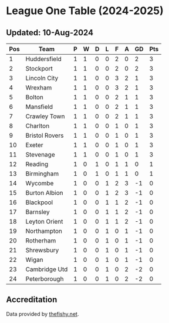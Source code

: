 # League One Table (2024-2025)
## Updated: 10-Aug-2024

| Pos | Team | P | W | D | L | F | A | GD | Pts |
| --- | --- | --- | --- | --- | --- | --- | --- | --- | --- |
| 1 | Huddersfield | 1 | 1 | 0 | 0 | 2 | 0 | 2 | 3 |
| 2 | Stockport | 1 | 1 | 0 | 0 | 2 | 0 | 2 | 3 |
| 3 | Lincoln City | 1 | 1 | 0 | 0 | 3 | 2 | 1 | 3 |
| 4 | Wrexham | 1 | 1 | 0 | 0 | 3 | 2 | 1 | 3 |
| 5 | Bolton | 1 | 1 | 0 | 0 | 2 | 1 | 1 | 3 |
| 6 | Mansfield | 1 | 1 | 0 | 0 | 2 | 1 | 1 | 3 |
| 7 | Crawley Town | 1 | 1 | 0 | 0 | 2 | 1 | 1 | 3 |
| 8 | Charlton | 1 | 1 | 0 | 0 | 1 | 0 | 1 | 3 |
| 9 | Bristol Rovers | 1 | 1 | 0 | 0 | 1 | 0 | 1 | 3 |
| 10 | Exeter | 1 | 1 | 0 | 0 | 1 | 0 | 1 | 3 |
| 11 | Stevenage | 1 | 1 | 0 | 0 | 1 | 0 | 1 | 3 |
| 12 | Reading | 1 | 0 | 1 | 0 | 1 | 1 | 0 | 1 |
| 13 | Birmingham | 1 | 0 | 1 | 0 | 1 | 1 | 0 | 1 |
| 14 | Wycombe | 1 | 0 | 0 | 1 | 2 | 3 | -1 | 0 |
| 15 | Burton Albion | 1 | 0 | 0 | 1 | 2 | 3 | -1 | 0 |
| 16 | Blackpool | 1 | 0 | 0 | 1 | 1 | 2 | -1 | 0 |
| 17 | Barnsley | 1 | 0 | 0 | 1 | 1 | 2 | -1 | 0 |
| 18 | Leyton Orient | 1 | 0 | 0 | 1 | 1 | 2 | -1 | 0 |
| 19 | Northampton | 1 | 0 | 0 | 1 | 0 | 1 | -1 | 0 |
| 20 | Rotherham | 1 | 0 | 0 | 1 | 0 | 1 | -1 | 0 |
| 21 | Shrewsbury | 1 | 0 | 0 | 1 | 0 | 1 | -1 | 0 |
| 22 | Wigan | 1 | 0 | 0 | 1 | 0 | 1 | -1 | 0 |
| 23 | Cambridge Utd | 1 | 0 | 0 | 1 | 0 | 2 | -2 | 0 |
| 24 | Peterborough | 1 | 0 | 0 | 1 | 0 | 2 | -2 | 0 |

## Accreditation 

Data provided by [thefishy.net](https://www.thefishy.net/).